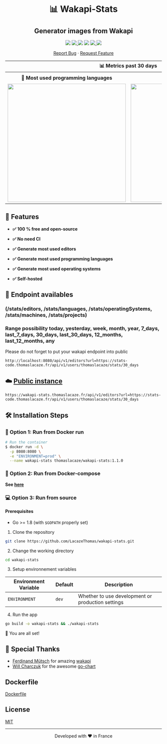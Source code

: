 <h1 align="center">
📊 Wakapi-Stats
</h1>

<h2 align="center">
Generator images from Wakapi
</h2>

<p align="center">

  <img src="https://badges.fw-web.space/github/v/release/lacazethomas/wakapi-stats">

  <a href="https://goreportcard.com/report/github.com/LacazeThomas/wakapi-stats">
    <img src="https://goreportcard.com/badge/github.com/LacazeThomas/wakapi-stats">
  </a>
  
  <img src="https://badges.fw-web.space/github/languages/code-size/lacazethomas/wakapi-stats">

  <img src="https://badges.fw-web.space/github/license/LacazeThomas/wakapi-stats">
  
  <a href="https://drone.thomaslacaze.fr/LacazeThomas/wakapi-stats">
    <img src="https://drone.thomaslacaze.fr/api/badges/LacazeThomas/wakapi-stats/status.svg">
  </a>

  <a href="https://coveralls.io/github/LacazeThomas/wakapi-stats?branch=main">
    <img src="https://coveralls.io/repos/github/LacazeThomas/wakapi-stats/badge.svg?branch=main">
  </a>
</p>

<p align="center">
    <a href="https://github.com/LacazeThomas/wakapi-stats/issues/new/choose">Report Bug</a>
    ·
    <a href="https://github.com/LacazeThomas/wakapi-stats/issues/new/choose">Request Feature</a>
</p>


<table>
  <tr>
    <th colspan="2" align="center">
      📊 Metrics past 30 days
    </th>
  </tr>
  <tr>
    <th>💬 Most used programming languages</th>
    <th>🛠️ Most used editors</th>
  </tr>
  <tr>
    <td align="center">
      <img alt="" width="380" src="https://wakapi-stats.thomaslacaze.fr/api/v1/languages?url=https://stats-code.thomaslacaze.fr/api/v1/users/thomaslacaze/stats/last_30_days">
      <img width="800" height="1" alt="">
    </td>
    <td align="center">
      <img alt="" width="380" src="https://wakapi-stats.thomaslacaze.fr/api/v1/editors?url=https://stats-code.thomaslacaze.fr/api/v1/users/thomaslacaze/stats/last_30_days">
      <img width="800" height="1" alt="">
    </td>
  </tr>
</table>

## 🧐 Features

- **✅ 100 % free and open-source**

- **✅ No need CI**

- **✅ Generate most used editors**

- **✅ Generate most used programming languages**

- **✅ Generate most used operating systems**

- **✅ Self-hosted**

## 🔧 Endpoint availables 
### (/stats/editors, /stats/languages, /stats/operatingSystems, /stats/machines, /stats/projects)

### Range possibility today, yesterday, week, month, year, 7_days, last_7_days, 30_days, last_30_days, 12_months, last_12_months, any

Please do not forget to put your wakapi endpoint into public 
```
http://localhost:8080/api/v1/editors?url=https://stats-code.thomaslacaze.fr/api/v1/users/thomaslacaze/stats/30_days
```

## ☁️ [Public instance](https://wakapi-stats.thomaslacaze.fr)
```
https://wakapi-stats.thomaslacaze.fr/api/v1/editors?url=https://stats-code.thomaslacaze.fr/api/v1/users/thomaslacaze/stats/30_days
```

## 🛠️ Installation Steps

### 🐳 Option 1: Run from Docker run 
```bash
# Run the container
$ docker run -d \
  -p 8080:8080 \
  -e "ENVIRONMENT=prod" \
  --name wakapi-stats thomaslacaze/wakapi-stats:1.1.0
```

### 🐳 Option 2: Run from Docker-compose
**See [here](https://github.com/LacazeThomas/wakapi-stats/blob/main/docker-compose.yml)** 

### 💻 Option 3: Run from source
#### Prerequisites
* Go >= 1.8 (with `$GOPATH` properly set)

1. Clone the repository

```bash
git clone https://github.com/LacazeThomas/wakapi-stats.git
```

2. Change the working directory

```bash
cd wakapi-stats
```

3. Setup environnement variables

| Environment Variable      | Default      | Description                                                         |
|---------------------------|--------------|---------------------------------------------------------------------|
| `ENVIRONMENT`               | `dev`          | Whether to use development or production settings                  |

4. Run the app

```bash
go build -o wakapi-stats && ./wakapi-stats
```

🌟 You are all set!


## 🙇 Special Thanks

- [Ferdinand Mütsch](https://github.com/muety) for amazing [wakapi](https://github.com/muety/wakapi)
- [Will Charczuk](https://github.com/wcharczuk) for the awesome [go-chart](https://github.com/wcharczuk/go-chart)


## Dockerfile

<a href="https://github.com/LacazeThomas/wakapi-stats/blob/main/Dockerfile">Dockerfile</a>
## License

<a href="https://github.com/LacazeThomas/wakapi-stats/blob/main/LICENSE">MIT</a>

<hr>
<p align="center">
Developed with ❤️ in France 
</p>

